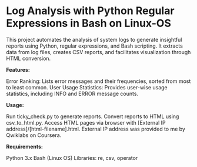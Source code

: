 # Log Analysis with Python Regular Expressions in Bash on Linux-OS

This project automates the analysis of system logs to generate insightful reports using Python, regular expressions, and Bash scripting. It extracts data from log files, creates CSV reports, and facilitates visualization through HTML conversion.

**Features:**

Error Ranking: Lists error messages and their frequencies, sorted from most to least common.
User Usage Statistics: Provides user-wise usage statistics, including INFO and ERROR message counts.

**Usage:**

Run ticky_check.py to generate reports.
Convert reports to HTML using csv_to_html.py.
Access HTML pages via browser with [External IP address]/[html-filename].html. External IP address was provided to me by Qwiklabs on Coursera.

**Requirements:**

Python 3.x
Bash (Linux OS)
Libraries: re, csv, operator
